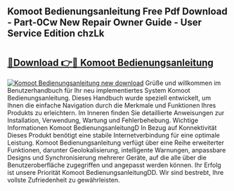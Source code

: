 ## Komoot Bedienungsanleitung Free Pdf Download - Part-0Cw New Repair Owner Guide - User Service Edition chzLk

# <h2><a href="http://df647m.blite.top/?on=Komoot+Bedienungsanleitung">🔗Download 👉🔴 Komoot Bedienungsanleitung</a></h2>

[![Komoot Bedienungsanleitung new download](https://i.imgur.com/lujVjoI.png)](http://df647m.blite.top/?on=Komoot+Bedienungsanleitung)
Grüße und willkommen im Benutzerhandbuch für Ihr neu implementiertes System Komoot Bedienungsanleitung. Dieses Handbuch wurde speziell entwickelt, um Ihnen die einfache Navigation durch die Merkmale und Funktionen Ihres Produkts zu erleichtern. Im Inneren finden Sie detaillierte Anweisungen zur Installation, Verwendung, Wartung und Fehlerbehebung. Wichtige Informationen Komoot BedienungsanleitungD In Bezug auf Konnektivität Dieses Produkt benötigt eine stabile Internetverbindung für eine optimale Leistung. Komoot Bedienungsanleitung verfügt über eine Reihe erweiterter Funktionen, darunter Geolokalisierung, intelligente Warnungen, anpassbare Designs und Synchronisierung mehrerer Geräte, auf die alle über die Benutzeroberfläche zugegriffen und angepasst werden können. Ihr Erfolg ist unsere Priorität Komoot BedienungsanleitungDD. Wir sind bestrebt, Ihre vollste Zufriedenheit zu gewährleisten.
